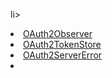 li>
              <li class="nav-group-task">
                <a class="nav-group-task-link" href="../Classes/OAuth2Observer.html">OAuth2Observer</a>
              </li>
              <li class="nav-group-task">
                <a class="nav-group-task-link" href="../Protocols/OAuth2TokenStore.html">OAuth2TokenStore</a>
              </li>
              <li class="nav-group-task">
                <a class="nav-group-task-link" href="../Structs/OAuth2ServerError.html">OAuth2ServerError</a>
              </li>
              <li class="nav-group-task">
  